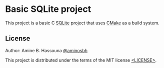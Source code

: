 # Basic SQLite project

This project is a basic C [SQLite][] project that uses [CMake][] as a build system.


## License

Author: Amine B. Hassouna [@aminosbh](https://gitlab.com/aminosbh)

This project is distributed under the terms of the MIT license
[&lt;LICENSE&gt;](LICENSE).



[SQLite]: https://www.sqlite.org
[CMake]: https://cmake.org
